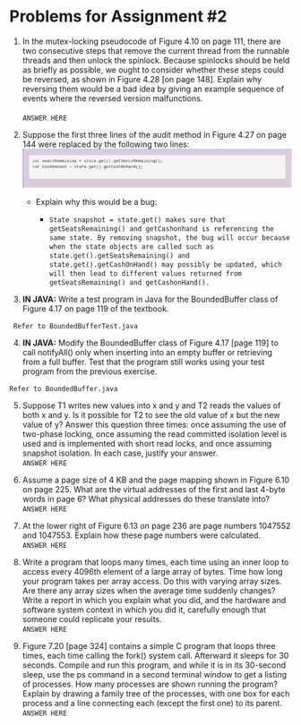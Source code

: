 # Problems for Assignment #2

1. In the mutex-locking pseudocode of Figure 4.10 on page 111, there are two consecutive steps that remove the current thread from the runnable threads and then unlock the spinlock. Because spinlocks should be held as briefly as possible, we ought to consider whether these steps could be reversed, as shown in Figure 4.28 [on page 148]. Explain why reversing them would be a bad idea by giving an example sequence of events where the reversed version malfunctions.\
   \
   `ANSWER HERE`

2. Suppose the first three lines of the audit method in Figure 4.27 on page 144 were replaced by the following two lines:
   ![prob2](./Images/prob2.png)

   - Explain why this would be a bug: <br>
     - ```
       State snapshot = state.get() makes sure that getSeatsRemaining() and getCashonhand is referencing the same state. By removing snapshot, the bug will occur because when the state objects are called such as state.get().getSeatsRemaining() and state.get().getCashOnHand() may possibly be updated, which will then lead to different values returned from getSeatsRemaining() and getCashonHand().
       ```

3. **IN JAVA:** Write a test program in Java for the BoundedBuffer class of Figure 4.17 on page 119 of the textbook. <br>

```
 Refer to BoundedBufferTest.java
```

4. **IN JAVA:** Modify the BoundedBuffer class of Figure 4.17 [page 119] to call notifyAll() only when inserting into an empty buffer or retrieving from a full buffer. Test that the program still works using your test program from the previous exercise. <br>

```
Refer to BoundedBuffer.java
```

5. Suppose T1 writes new values into x and y and T2 reads the values of both x and y. Is it possible for T2 to see the old value of x but the new value of y? Answer this question three times: once assuming the use of two-phase locking, once assuming the read committed isolation level is used and is implemented with short read locks, and once assuming snapshot isolation. In each case, justify your answer.<br>
   `ANSWER HERE`

6. Assume a page size of 4 KB and the page mapping shown in Figure 6.10 on page 225. What are the virtual addresses of the first and last 4-byte words in page 6? What physical addresses do these translate into?<br>
   `ANSWER HERE`

7. At the lower right of Figure 6.13 on page 236 are page numbers 1047552 and 1047553. Explain how these page numbers were calculated.<br>
   `ANSWER HERE`

8. Write a program that loops many times, each time using an inner loop to access every 4096th element of a large array of bytes. Time how long your program takes per array access. Do this with varying array sizes. Are there any array sizes when the average time suddenly changes? Write a report in which you explain what you did, and the hardware and software system context in which you did it, carefully enough that someone could replicate your results.<br>
   `ANSWER HERE`

9. Figure 7.20 [page 324] contains a simple C program that loops three times, each time calling the fork() system call. Afterward it sleeps for 30 seconds. Compile and run this program, and while it is in its 30-second sleep, use the ps command in a second terminal window to get a listing of processes. How many processes are shown running the program? Explain by drawing a family tree of the processes, with one box for each process and a line connecting each (except the first one) to its parent.<br>
   `ANSWER HERE`
